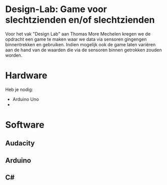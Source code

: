 # Design-Lab: Game voor slechtzienden en/of slechtzienden
Voor het vak "Design Lab" aan Thomas More Mechelen kregen we de opdracht een game te maken waar we data via sensoren gingengen binnentrekken en gebruiken. Indien mogelijk ook de game laten variëren aan de hand van de waarden die via de sensoren binnen getrokken zouden worden.

# Hardware
Heb je nodig:
- Arduino Uno
- 

# Software
## Audacity
## Arduino
## C#
